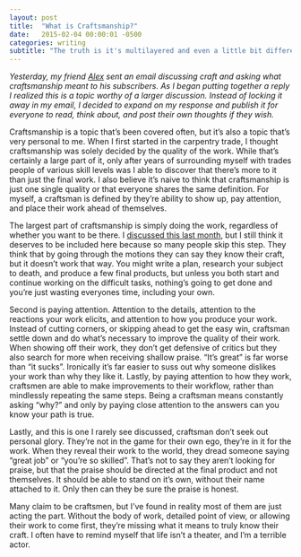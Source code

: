 ```yaml
---
layout: post
title:  "What is Craftsmanship?"
date:   2015-02-04 00:00:01 -0500
categories: writing
subtitle: "The truth is it's multilayered and even a little bit different for each of us"
---
```


_Yesterday, my friend [Alex](https://twitter.com/retinart) sent an email discussing craft and asking what craftsmanship meant to his subscribers. As I began putting together a reply I realized this is a topic worthy of a larger discussion. Instead of locking it away in my email, I decided to expand on my response and publish it for everyone to read, think about, and post their own thoughts if they wish._

Craftsmanship is a topic that’s been covered often, but it’s also a topic that’s very personal to me. When I first started in the carpentry trade, I thought craftsmanship was solely decided by the quality of the work. While that’s certainly a large part of it, only after years of surrounding myself with trades people of various skill levels was I able to discover that there’s more to it than just the final work. I also believe it’s naive to think that craftsmanship is just one single quality or that everyone shares the same definition. For myself, a craftsman is defined by they’re ability to show up, pay attention, and place their work ahead of themselves.

The largest part of craftsmanship is simply doing the work, regardless of whether you want to be there. I [discussed this last month](http://jimmynotjim.com/its-the-hard-stuff/), but I still think it deserves to be included here because so many people skip this step. They think that by going through the motions they can say they know their craft, but it doesn’t work that way. You might write a plan, research your subject to death, and produce a few final products, but unless you both start and continue working on the difficult tasks, nothing’s going to get done and you’re just wasting everyones time, including your own.

Second is paying attention. Attention to the details, attention to the reactions your work elicits, and attention to how you produce your work. Instead of cutting corners, or skipping ahead to get the easy win, craftsman settle down and do what’s necessary to improve the quality of their work. When showing off their work, they don’t get defensive of critics but they also search for more when receiving shallow praise. “It’s great” is far worse than “it sucks”. Ironically it’s far easier to suss out why someone dislikes your work than why they like it. Lastly, by paying attention to how they work, craftsmen are able to make improvements to their workflow, rather than mindlessly repeating the same steps. Being a craftsman means constantly asking “why?” and only by paying close attention to the answers can you know your path is true.

Lastly, and this is one I rarely see discussed, craftsman don’t seek out personal glory. They’re not in the game for their own ego, they’re in it for the work. When they reveal their work to the world, they dread someone saying “great job” or “you’re so skilled”. That’s not to say they aren’t looking for praise, but that the praise should be directed at the final product and not themselves. It should be able to stand on it’s own, without their name attached to it. Only then can they be sure the praise is honest.

Many claim to be craftsmen, but I’ve found in reality most of them are just acting the part. Without the body of work, detailed point of view, or allowing their work to come first, they’re missing what it means to truly know their craft. I often have to remind myself that life isn’t a theater, and I’m a terrible actor.
